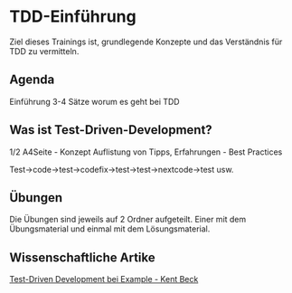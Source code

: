 # TDD-Einführung

Ziel dieses Trainings ist, grundlegende Konzepte und das Verständnis für TDD zu vermitteln. 

## Agenda

Einführung 3-4 Sätze worum es geht bei TDD

## Was ist Test-Driven-Development?
     
1/2 A4Seite - Konzept
Auflistung von Tipps, Erfahrungen - Best Practices


Test->code->test->codefix->test->test->nextcode->test usw.

## Übungen

Die Übungen sind jeweils auf 2 Ordner aufgeteilt. Einer mit dem Übungsmaterial und einmal mit dem Lösungsmaterial.


## Wissenschaftliche Artike
[Test-Driven Development bei Example - Kent Beck](http://94.83.148.19/L/books/Test%20Driven%20Development%20By%20Example%20-%20Kent%20Beck.pdf)
